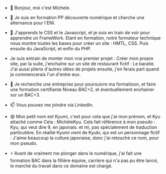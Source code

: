 - 👋 Bonjour, moi c'est Michele.
  
- 👀 Je suis en formation PP découverte numérique et cherche une alternance pour l'ENI.
- 🌱 J'apprends le CSS et le Javascript, et je suis en train de voir pour apprendre un FrameWork.
Etant en formation, notre formateur technique nous montre toutes les bases pour créer un site :
HMTL, CSS. Puis ensuite du JavaScript, et enfin du PHP.

- Je suis entrain de monter mon vrai premier projet : Créer mon propre site,
par la suite, j'enchaîne sur un site de restaurant fictif : Le baratie.
J'ai aussi pliens d'autres idées de projets ensuite, j'en ferais part quand je commencerais l'un d'entre eux.
  
- 💞️ Je recherche une entreprise pour poursuivre ma formatioon, et faire une formation certifiante Niveau BAC+2, et éventuellement enchainer sur un BAC+3.
- 📫 Vous pouvez me joindre via LinkedIn.
  
- 😄 Mon petit nom est Kyumi, c'est pour cela que j'ai mon prénom, et Kyu attaché comme Cela : MichèleKyu. 
Cela fait référence à mon pseudo : Kyu, qui veut dire 9, en japonais. et mi, pas spécialement de traduction particulière.
En réalité Kyumi vient de Kyubi, qui est un personnage fictif : J'aime beaucoup la culture japonaise, donc j'ai retouché ce nom, pour mon pseudo.

- ⚡ Avant de vraiment me plonger dans le numérique, j'ai fait une formation BAC dans la fillière équine,
carrière qui n'a pas pu être lancé, le marché du travail dans ce domaine est chargé.
